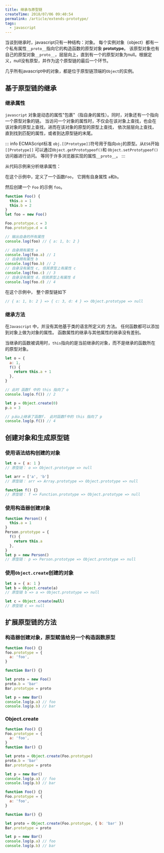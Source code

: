 ```yaml
---
title: 继承与原型链
createTime: 2018/07/06 09:40:54
permalink: /article/extends-prototype/
tags:
  - javascript
---
```


当谈到继承时，javascript只有一种结构：对象。
每个实例对象（object）都有一个私有属性`__proto__`指向它的构造函数的原型对象 **prototype**。
该原型对象也有自己的原型对象`__proto__`，层层向上，直到有一个的原型对象为null。根据定义，null没有原型，并作为这个原型链的最后一个环节。

<!-- more -->

几乎所有javascript中的对象，都是位于原型链顶端的`Object`的实例。

## 基于原型链的继承

### 继承属性

`javascript` 对象是动态的属性"包裹"（指自身的属性）。同时，对象还有一个指向一个原型对象的链。
当访问一个对象的属性时，不仅会在该对象上查找，也会在该对象的原型上查找，进而在该对象的原型的原型上查找，
依次层层向上查找，直到找到匹配的属性，或者到达原型链的末尾。

::: info ECMAScript标准
`obj.[[Prototype]]`符号用于指向`obj`的原型。从`ES6`开始`[[Prototype]]`
可以通过`Object.getPrototypeof()`和 `Object.setPrototypeof()` 访问器进行访问。
等同于许多浏览器实现的属性`__proto__`。
:::

从代码示例来分析继承属性：

在这个示例中，定义了一个函数`Foo`， 它拥有自身属性 `a`和`b`。

然后创建一个 `Foo` 的示例 `foo`。

```js
function Foo() {
  this.a = 1
  this.b = 2
}
let foo = new Foo()

Foo.prototype.c = 3
Foo.prototype.d = 4

// 输出自身的所有属性
console.log(foo) // { a: 1, b: 2 }

// 自身拥有属性 a
console.log(foo.a) // 1
// 自身拥有属性 b
console.log(foo.b) // 2
// 自身没有属性 c, 但其原型上有属性 c
console.log(foo.c) // 3
// 自身没有属性 d，但其原型上有属性 d
console.log(foo.d) // 4
```

在这个示例中， 整个原型链如下

```js
// { a: 1, b: 2 } => { c: 3, d: 4 } => Object.prototype => null
```

### 继承方法

在`Javascript` 中，并没有其他基于类的语言所定义的 方法。
任何函数都可以添加到对象上做为对象的属性。
函数属性的继承与其他属性的继承没有差别。

当继承的函数被调用时，`this`指向的是当前继承的对象，而不是继承的函数所在的原型对象。

```js
let o = {
  a: 1,
  f() {
    return this.a + 1
  },
}

// 此时 函数f 中的 this 指向了 o
console.log(o.f()) // 2

let p = Object.create(0)
p.a = 3

// p从o上继承了函数f， 此时函数f中的 this 指向了 p
console.log(p.f()) // 4
```

## 创建对象和生成原型链

### 使用语法结构创建的对象

```js
let o = { a: 1 }
// 原型链： o => Object.prototype => null

let arr = ['a', 'b']
// 原型链： arr => Array.prototype => Object.prototype => null

function f() {}
// 原型链： f => Function.prototype => Object.prototype => null
```

### 使用构造器创建对象

```js
function Person() {
  this.a = 1
}
Person.prototype = {
  f() {
    return this.a
  },
}
let p = new Person()
// 原型链： p => Person.prototype => Object.prototype => null
```

### 使用`Object.create`创建的对象

```js
let a = { a: 1 }
let b = Object.create(a)
// 原型链 b => a => Object.prototype => null

let c = Object.create(null)
// 原型链 c => null
```

## 扩展原型链的方法

### 构造器创建对象，原型赋值给另一个构造函数原型

```js
function Foo() {}
foo.prototype = {
  a: 'foo',
}

function Bar() {}

let proto = new Foo()
proto.b = 'bar'
Bar.prototype = proto

let p = new Bar()
console.log(p.a) // foo
console.log(p.b) // bar
```

### Object.create

```js
function Foo() {}
Foo.prototype = {
  a: 'foo',
}
function Bar() {}

let proto = Object.create(Foo.prototype)
proto.b = 'bar'
Bar.prototype = proto

let p = new Bar()
console.log(p.a) // foo
console.log(p.b) // bar
```

```js
function Foo() {}
Foo.prototype = {
  a: 'foo',
}

function Bar() {}

let proto = Object.create(Foo.prototype, { b: 'bar' })
Bar.prototype = proto

let p = new Bar()
console.log(p.a) // foo
console.log(p.b) // bar
```
